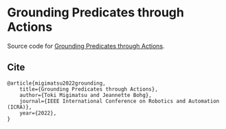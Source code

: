 # Grounding Predicates through Actions

Source code for [Grounding Predicates through Actions](https://sites.google.com/stanford.edu/groundingpredicates).

## Cite
```
@article{migimatsu2022grounding,
    title={Grounding Predicates through Actions},
    author={Toki Migimatsu and Jeannette Bohg},
    journal={IEEE International Conference on Robotics and Automation (ICRA)},
    year={2022},
}
```
